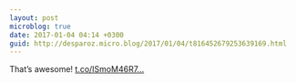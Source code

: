 ```yaml
---
layout: post
microblog: true
date: 2017-01-04 04:14 +0300
guid: http://desparoz.micro.blog/2017/01/04/t816452679253639169.html
---
```

That’s awesome! [t.co/ISmoM46R7...](https://t.co/ISmoM46R7w)

